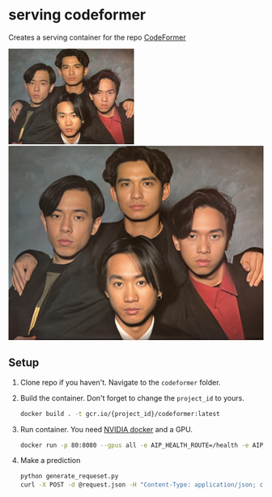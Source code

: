 # serving codeformer
Creates a serving container for the repo [CodeFormer](https://github.com/sczhou/CodeFormer)

![](../images/01.jpeg) 
![](../images/02.png)
## Setup

1. Clone repo if you haven't. Navigate to the `codeformer` folder.
1. Build the container. Don't forget to change the `project_id` to yours.

    ```bash
    docker build . -t gcr.io/{project_id}/codeformer:latest
    ```

1. Run container. You need [NVIDIA docker](https://github.com/NVIDIA/nvidia-docker) and a GPU.

    ```bash
    docker run -p 80:8080 --gpus all -e AIP_HEALTH_ROUTE=/health -e AIP_HTTP_PORT=8080 -e AIP_PREDICT_ROUTE=/predict gcr.io/{project_id}/codeformer:latest -d
    ```

1. Make a prediction

    ```bash
    python generate_requeset.py
    curl -X POST -d @request.json -H "Content-Type: application/json; charset=utf-8" localhost/predict > response.json
    ```